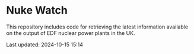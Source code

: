 # Nuke Watch

This repository includes code for retrieving the latest information available on the output of EDF nuclear power plants in the UK.

Last updated: 2024-10-15 15:14
